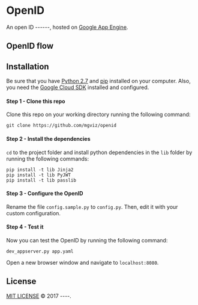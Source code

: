 # OpenID

An open ID ------, hosted on [Google App Engine](https://cloud.google.com/appengine/). 

## OpenID flow 


## Installation 

Be sure that you have [Python 2.7](https://www.python.org/downloads/) and [pip](https://pypi.python.org/pypi/pip) installed on your computer. 
Also, you need the [Google Cloud SDK](https://cloud.google.com/sdk/docs/) installed and configured.

#### Step 1 - Clone this repo

Clone this repo on your working directory running the following command: 

```
git clone https://github.com/mgviz/openid
```

#### Step 2 - Install the dependencies

`cd` to the project folder and install python dependencies in the `lib` folder by running the following commands: 

```shell 
pip install -t lib Jinja2 
pip install -t lib PyJWT
pip install -t lib passlib
```

#### Step 3 - Configure the OpenID

Rename the file `config.sample.py` to `config.py`. Then, edit it with your custom configuration. 

#### Step 4 - Test it

Now you can test the OpenID by running the following command: 

```
dev_appserver.py app.yaml 
```

Open a new browser window and navigate to `localhost:8080`. 


## License 

[MIT LICENSE](./LICENSE) &copy; 2017 ----.



